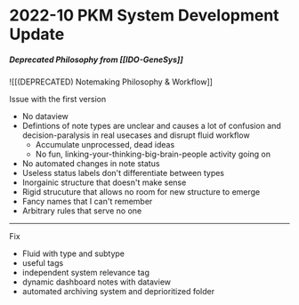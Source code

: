 # 2022-10 PKM System Development Update

##### Deprecated Philosophy from [[IDO-GeneSys]]
![[(DEPRECATED) Notemaking Philosophy & Workflow]]

Issue with the first version
- No dataview
- Defintions of note types are unclear and causes a lot of confusion and decision-paralysis in real usecases and disrupt fluid workflow
	- Accumulate unprocessed, dead ideas
	- No fun, linking-your-thinking-big-brain-people activity going on
- No automated changes in note status
- Useless status labels don't differentiate between types
- Inorgainic structure that doesn't make sense
- Rigid strucuture that allows no room for new structure to emerge
- Fancy names that I can't remember
- Arbitrary rules that serve no one

---

Fix
- Fluid with type and subtype
- useful tags
- independent system relevance tag
- dynamic dashboard notes with dataview
- automated archiving system and deprioritized folder